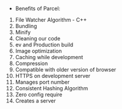 - Benefits of Parcel:

1. File Watcher Algorithm - C++
2. Bundling
3. Minify
4. Cleaning our code
5. ev and Production build
6. Image optimization
7. Caching while development
8. Compression
9. Compatible with older version of browser
10. HTTPS on development server
11. Manages port number
12. Consistent Hashing Algorithm
13. Zero config require
14. Creates a server
